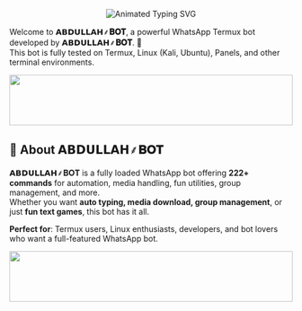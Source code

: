 <p align="center">
  <img src="https://readme-typing-svg.demolab.com?font=Orbitron&weight=600&size=25&duration=4000&pause=1000&color=00F7FF&center=true&vCenter=true&width=500&lines=𝗔𝗕𝗗𝗨𝗟𝗟𝗔𝗛⸙𝚩𝚶𝚻;CREATED+BY+𝗔𝗕𝗗𝗨𝗟𝗟𝗔𝗛⸙𝚩𝚶𝚻;A+MULTI+DEVICE+WHATSAPP+BOT;UNLIMITED+USAGE" alt="Animated Typing SVG" />
</p>





Welcome to **𝗔𝗕𝗗𝗨𝗟𝗟𝗔𝗛⸙𝚩𝚶𝚻**, a powerful WhatsApp Termux bot developed by **𝗔𝗕𝗗𝗨𝗟𝗟𝗔𝗛⸙𝚩𝚶𝚻**. 🚀  
This bot is fully tested on Termux, Linux (Kali, Ubuntu), Panels, and other terminal environments.  

<img src="https://i.imgur.com/dBaSKWF.gif" height="90" width="100%">

## 🌟 About 𝗔𝗕𝗗𝗨𝗟𝗟𝗔𝗛⸙𝚩𝚶𝚻

𝗔𝗕𝗗𝗨𝗟𝗟𝗔𝗛⸙𝚩𝚶𝚻 is a fully loaded WhatsApp bot offering **222+ commands** for automation, media handling, fun utilities, group management, and more.  
Whether you want **auto typing, media download, group management**, or just **fun text games**, this bot has it all.  

**Perfect for**: Termux users, Linux enthusiasts, developers, and bot lovers who want a full-featured WhatsApp bot.  

<img src="https://i.imgur.com/dBaSKWF.gif" height="90" width="100%">

